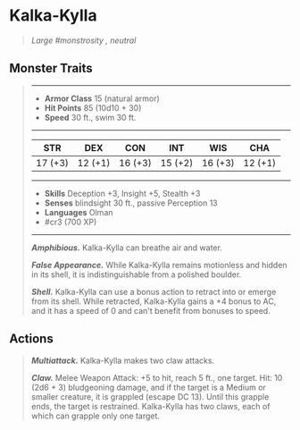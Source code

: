 # Kalka-Kylla
>*Large #monstrosity , neutral*
## Monster Traits
>___
>- **Armor Class** 15 (natural armor)
>- **Hit Points** 85 (10d10 + 30)
>- **Speed** 30 ft., swim 30 ft.
>___
>|STR|DEX|CON|INT|WIS|CHA|
>|:---:|:---:|:---:|:---:|:---:|:---:|
>|17 (+3)|12 (+1)|16 (+3)|15 (+2)|16 (+3)|12 (+1)|
>___
>- **Skills** Deception +3, Insight +5, Stealth +3
>- **Senses** blindsight 30 ft., passive Perception 13
>- **Languages** Olman
>- #cr3 (700 XP)
>___
>***Amphibious.*** Kalka-Kylla can breathe air and water.  
>
>***False Appearance.*** While Kalka-Kylla remains motionless and hidden in its shell, it is indistinguishable from a polished boulder.  
>
>***Shell.*** Kalka-Kylla can use a bonus action to retract into or emerge from its shell. While retracted, Kalka-Kylla gains a +4 bonus to AC, and it has a speed of 0 and can't benefit from bonuses to speed.  
>
## Actions
>***Multiattack.*** Kalka-Kylla makes two claw attacks.  
>
>***Claw.*** Melee Weapon Attack: +5 to hit, reach 5 ft., one target. Hit: 10 (2d6 + 3) bludgeoning damage, and if the target is a Medium or smaller creature, it is grappled (escape DC 13). Until this grapple ends, the target is restrained. Kalka-Kylla has two claws, each of which can grapple only one target.